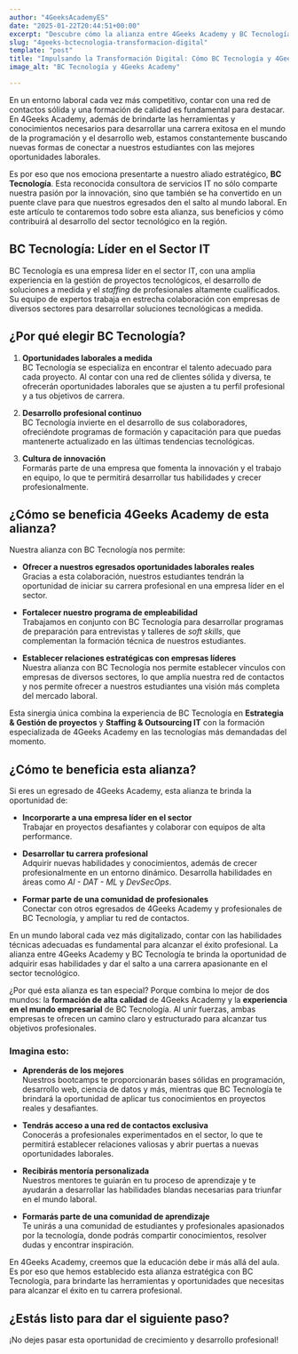 ```yaml
---
author: "4GeeksAcademyES"
date: "2025-01-22T20:44:51+00:00"
excerpt: "Descubre cómo la alianza entre 4Geeks Academy y BC Tecnología potencia tu desarrollo profesional en el sector tecnológico."
slug: "4geeks-bctecnologia-transformacion-digital"
template: "post"
title: "Impulsando la Transformación Digital: Cómo BC Tecnología y 4Geeks Academy Colaboran para tu Éxito"
image_alt: "BC Tecnología y 4Geeks Academy"

---
```


En un entorno laboral cada vez más competitivo, contar con una red de contactos sólida y una formación de calidad es fundamental para destacar. En 4Geeks Academy, además de brindarte las herramientas y conocimientos necesarios para desarrollar una carrera exitosa en el mundo de la programación y el desarrollo web, estamos constantemente buscando nuevas formas de conectar a nuestros estudiantes con las mejores oportunidades laborales. 

Es por eso que nos emociona presentarte a nuestro aliado estratégico, **BC Tecnología**. Esta reconocida consultora de servicios IT no sólo comparte nuestra pasión por la innovación, sino que también se ha convertido en un puente clave para que nuestros egresados den el salto al mundo laboral. En este artículo te contaremos todo sobre esta alianza, sus beneficios y cómo contribuirá al desarrollo del sector tecnológico en la región.


## BC Tecnología: Líder en el Sector IT

BC Tecnología es una empresa líder en el sector IT, con una amplia experiencia en la gestión de proyectos tecnológicos, el desarrollo de soluciones a medida y el *staffing* de profesionales altamente cualificados. Su equipo de expertos trabaja en estrecha colaboración con empresas de diversos sectores para desarrollar soluciones tecnológicas a medida.


## ¿Por qué elegir BC Tecnología?

1. **Oportunidades laborales a medida**  
   BC Tecnología se especializa en encontrar el talento adecuado para cada proyecto. Al contar con una red de clientes sólida y diversa, te ofrecerán oportunidades laborales que se ajusten a tu perfil profesional y a tus objetivos de carrera.

2. **Desarrollo profesional continuo**  
   BC Tecnología invierte en el desarrollo de sus colaboradores, ofreciéndote programas de formación y capacitación para que puedas mantenerte actualizado en las últimas tendencias tecnológicas.

3. **Cultura de innovación**  
   Formarás parte de una empresa que fomenta la innovación y el trabajo en equipo, lo que te permitirá desarrollar tus habilidades y crecer profesionalmente.


## ¿Cómo se beneficia 4Geeks Academy de esta alianza?

Nuestra alianza con BC Tecnología nos permite:

- **Ofrecer a nuestros egresados oportunidades laborales reales**  
  Gracias a esta colaboración, nuestros estudiantes tendrán la oportunidad de iniciar su carrera profesional en una empresa líder en el sector.

- **Fortalecer nuestro programa de empleabilidad**  
  Trabajamos en conjunto con BC Tecnología para desarrollar programas de preparación para entrevistas y talleres de *soft skills*, que complementan la formación técnica de nuestros estudiantes.

- **Establecer relaciones estratégicas con empresas líderes**  
  Nuestra alianza con BC Tecnología nos permite establecer vínculos con empresas de diversos sectores, lo que amplía nuestra red de contactos y nos permite ofrecer a nuestros estudiantes una visión más completa del mercado laboral.


Esta sinergia única combina la experiencia de BC Tecnología en **Estrategia & Gestión de proyectos** y **Staffing & Outsourcing IT** con la formación especializada de 4Geeks Academy en las tecnologías más demandadas del momento.


## ¿Cómo te beneficia esta alianza?

Si eres un egresado de 4Geeks Academy, esta alianza te brinda la oportunidad de:

- **Incorporarte a una empresa líder en el sector**  
  Trabajar en proyectos desafiantes y colaborar con equipos de alta performance.

- **Desarrollar tu carrera profesional**  
  Adquirir nuevas habilidades y conocimientos, además de crecer profesionalmente en un entorno dinámico. Desarrolla habilidades en áreas como *AI - DAT - ML* y *DevSecOps*.

- **Formar parte de una comunidad de profesionales**  
  Conectar con otros egresados de 4Geeks Academy y profesionales de BC Tecnología, y ampliar tu red de contactos.

En un mundo laboral cada vez más digitalizado, contar con las habilidades técnicas adecuadas es fundamental para alcanzar el éxito profesional. La alianza entre 4Geeks Academy y BC Tecnología te brinda la oportunidad de adquirir esas habilidades y dar el salto a una carrera apasionante en el sector tecnológico.

¿Por qué esta alianza es tan especial? Porque combina lo mejor de dos mundos: la **formación de alta calidad** de 4Geeks Academy y la **experiencia en el mundo empresarial** de BC Tecnología. Al unir fuerzas, ambas empresas te ofrecen un camino claro y estructurado para alcanzar tus objetivos profesionales.

### Imagina esto:

- **Aprenderás de los mejores**  
  Nuestros bootcamps te proporcionarán bases sólidas en programación, desarrollo web, ciencia de datos y más, mientras que BC Tecnología te brindará la oportunidad de aplicar tus conocimientos en proyectos reales y desafiantes.

- **Tendrás acceso a una red de contactos exclusiva**  
  Conocerás a profesionales experimentados en el sector, lo que te permitirá establecer relaciones valiosas y abrir puertas a nuevas oportunidades laborales.

- **Recibirás mentoría personalizada**  
  Nuestros mentores te guiarán en tu proceso de aprendizaje y te ayudarán a desarrollar las habilidades blandas necesarias para triunfar en el mundo laboral.

- **Formarás parte de una comunidad de aprendizaje**  
  Te unirás a una comunidad de estudiantes y profesionales apasionados por la tecnología, donde podrás compartir conocimientos, resolver dudas y encontrar inspiración.

En 4Geeks Academy, creemos que la educación debe ir más allá del aula. Es por eso que hemos establecido esta alianza estratégica con BC Tecnología, para brindarte las herramientas y oportunidades que necesitas para alcanzar el éxito en tu carrera profesional.


## ¿Estás listo para dar el siguiente paso?

¡No dejes pasar esta oportunidad de crecimiento y desarrollo profesional! 
